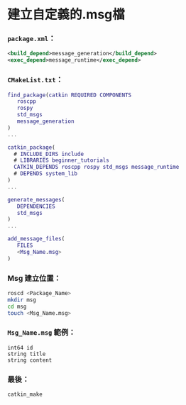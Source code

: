 # 建立自定義的.msg檔
### `package.xml`：
```xml
<build_depend>message_generation</build_depend>
<exec_depend>message_runtime</exec_depend>
```
### `CMakeList.txt`：
```m
find_package(catkin REQUIRED COMPONENTS
   roscpp
   rospy
   std_msgs
   message_generation
)
...

catkin_package(
  # INCLUDE_DIRS include
  # LIBRARIES beginner_tutorials
  CATKIN_DEPENDS roscpp rospy std_msgs message_runtime
  # DEPENDS system_lib
)
...

generate_messages(
   DEPENDENCIES
   std_msgs
)
...

add_message_files(
   FILES
   <Msg_Name.msg>
)

```
### Msg 建立位置：
```sh
roscd <Package_Name>
mkdir msg
cd msg
touch <Msg_Name.msg>
```

### `Msg_Name.msg` 範例：
```
int64 id
string title
string content
```

### 最後：
```sh
catkin_make
```